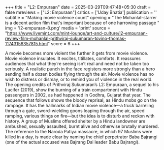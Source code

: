 +++
title = "L2: Empuraan"
date = 2025-03-29T09:47:48+05:30
draft = false
mreviews = ["L2: Empuraan"]
critics = ['Uday Bhatia']
publication = ''
subtitle = "Making movie violence count"
opening = "The Mohanlal-starrer is a decent action film that's important because of one harrowing passage "
img = 'l2-empuraan-8.png'
media = 'print'
source = "https://www.livemint.com/mint-lounge/art-and-culture/l2-empuraan-review-film-mohanlal-prithviraj-sukumaran-tovino-thomas-11743158357815.html"
score = 6
+++

A movie becomes more violent the further it gets from movie violence. Movie violence insulates. It excites, titillates, comforts. It reassures audiences that what they’re seeing isn’t real and need not be taken too seriously. A realistic punch in the face registers more strongly than a hero sending half a dozen bodies flying through the air. Movie violence has no wish to distress or dismay, or to remind you of violence in the real world. The opening credits of Prithviraj Sukumaran’s L2: Empuraan, a sequel to his Lucifer (2019), show the burning of a train compartment with Hindu passengers in 2002, as had happened in Godhra, Gujarat that year. The sequence that follows shows the bloody reprisal, as Hindu mobs go on the rampage. It has the hallmarks of Indian movie violence—a truck barreling through a gate, sword-wielding goons leaping through the air, speed ramping, various things on fire—but the idea is to disturb and reckon with history. A group of Muslims offered shelter by a Hindu landowner are ambushed, sexually assaulted, burnt alive and otherwise brutally murdered. The reference to the Naroda Patiya massacre, in which 97 Muslims were killed in a day, is made clear by naming the chief perpetrator Baba Bajrangi (one of the actual accused was Bajrang Dal leader Babu Bajrangi).
